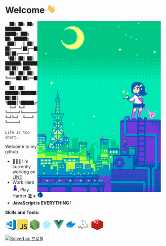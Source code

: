 # Welcome&nbsp;<img src="https://github.com/1ilsang/1ilsang/blob/master/assets/images/hi.gif" width="30px">

<a href="https://1041uuu.tumblr.com/" ><img align="right" width="400px" src="https://github.com/1ilsang/1ilsang/blob/master/assets/images/dot.gif"></a>

      ██╗ ██╗ ██╗    ███████╗ █████╗ ███╗   ██╗ ██████╗
     ███║   ║ ██║    ██╔════╝██╔══██╗████╗  ██║██╔════╝
     ╚██║ ██║ ██║    ███████╗███████║██╔██╗ ██║██║  ███╗
      ██║ ██║ ██║    ╚════██║██╔══██║██║╚██╗██║██║   ██║
      ██║ ██║ ██████╗███████║██║  ██║██║ ╚████║╚██████╔╝
      ╚═╝ ╚═╝ ╚═════╝╚══════╝╚═╝  ╚═╝╚═╝  ╚═══╝ ╚═════╝
                                        Life is too short.

Welcome to my github.

- 👨🏽‍💻 I’m currently working on [LINE](https://linecorp.com/en)
- Work Hard&nbsp;<img src="https://github.com/1ilsang/1ilsang/blob/master/assets/images/rocket.gif" width="17px">, Play Harder 🏖✈️&nbsp;<img src="https://github.com/1ilsang/1ilsang/blob/master/assets/images/earth.gif" width="17px">
- **JavaScript is EVERYTHING !**

**Skills and Tools:**

<a href="https://code.visualstudio.com"><code><img height="35" src="https://github.com/1ilsang/1ilsang/blob/master/assets/images/visual-studio-code.png"></code></a>
<a href="https://developer.mozilla.org/en-US/docs/Web/JavaScript"><code><img height="35" src="https://github.com/1ilsang/1ilsang/blob/master/assets/images/javascript.png"></code></a>
<a href="https://nodejs.org"><code><img height="35" src="https://github.com/1ilsang/1ilsang/blob/master/assets/images/nodejs.png"></code></a>
<a href="https://reactjs.org"><code><img height="35" src="https://github.com/1ilsang/1ilsang/blob/master/assets/images/react.png"></code></a>
<a href="https://vuejs.org"><code><img height="35" src="https://github.com/1ilsang/1ilsang/blob/master/assets/images/vue.png"></code></a>
<a href="https://www.docker.com"><code><img height="35" src="https://github.com/1ilsang/1ilsang/blob/master/assets/images/docker.png"></code></a>
<a href="https://www.mysql.com"><code><img height="35" src="https://github.com/1ilsang/1ilsang/blob/master/assets/images/mysql.png"></code></a>
<a href="https://www.mysql.com"><code><img height="35" src="https://github.com/1ilsang/1ilsang/blob/master/assets/images/redis.png"></code></a>

[![Solved.ac 프로필](http://mazassumnida.wtf/api/v2/generate_badge?boj=1ilsang)](https://solved.ac/1ilsang)
